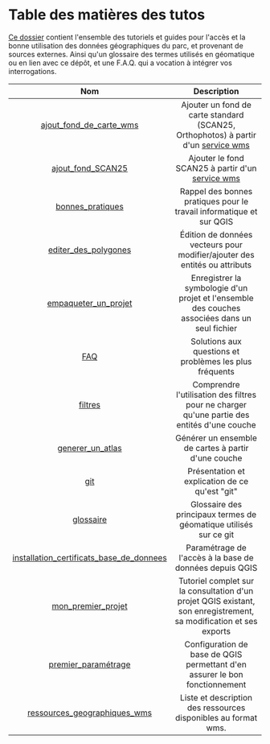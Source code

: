  # Table des matières des tutos
 
 [Ce dossier](./) contient l'ensemble des tutoriels et guides pour l'accès et la bonne utilisation des données géographiques du parc, et provenant de sources externes. Ainsi qu'un glossaire des 
termes utilisés en géomatique ou en lien avec ce dépôt, et une F.A.Q. qui a vocation à intégrer vos interrogations.

 |Nom|Description|
 |:--:|:--:|
 |[ajout_fond_de_carte_wms](./ajout_fond_de_carte_wms.md)| Ajouter un fond de carte standard (SCAN25, Orthophotos) à partir d'un [service wms](#wms)|
 |[ajout_fond_SCAN25](./ajout_fond_SCAN25.md)| Ajouter le fond SCAN25 à partir d'un [service wms](#wms)|
 |[bonnes_pratiques](./bonnes_pratiques.md)|Rappel des bonnes pratiques pour le travail informatique et sur QGIS|
 |[editer_des_polygones](./editer_des_polygones.md)| Édition de données vecteurs pour modifier/ajouter des entités ou attributs|
 |[empaqueter_un_projet](./empaqueter_un_projet.md)| Enregistrer la symbologie d'un projet et l'ensemble des couches associées dans un seul fichier|
 |[FAQ](./FAQ.md)| Solutions aux questions et problèmes les plus fréquents |
 |[filtres](./filtres.md)| Comprendre l'utilisation des filtres pour ne charger qu'une partie des entités d'une couche|
 |[generer_un_atlas](./generer_un_atlas.md)| Générer un ensemble de cartes à partir d'une couche|
 |[git](./git.md)|Présentation et explication de ce qu'est "git"|
 |[glossaire](./README.md#glossaire)|Glossaire des principaux termes de géomatique utilisés sur ce git|
 |[installation_certificats_base_de_donnees](./installer_certificats_base_de_donnees.md)|Paramétrage de l'accès à la base de données depuis QGIS|
 |[mon_premier_projet](./mon_premier_projet.md)|Tutoriel complet sur la consultation d'un projet QGIS existant, son enregistrement, sa modification et ses exports|
 |[premier_paramétrage](./premier_parametrage.md)|Configuration de base de QGIS permettant d'en assurer le bon fonctionnement|
 |[ressources_geographiques_wms](./ressources_geographiques_wms.md)|Liste et description des ressources disponibles au format wms.|
 

